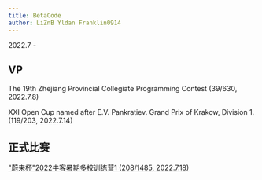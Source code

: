 ```yaml
---
title: BetaCode
author: LiZnB Yldan Franklin0914
---
```


2022.7 -

## VP

The 19th Zhejiang Provincial Collegiate Programming Contest (39/630, 2022.7.8)

XXI Open Cup named after E.V. Pankratiev. Grand Prix of Krakow, Division 1. (119/203, 2022.7.14)

## 正式比赛

["蔚来杯"2022牛客暑期多校训练营1 (208/1485, 2022.7.18)](/posts/2022牛客多校1/)
